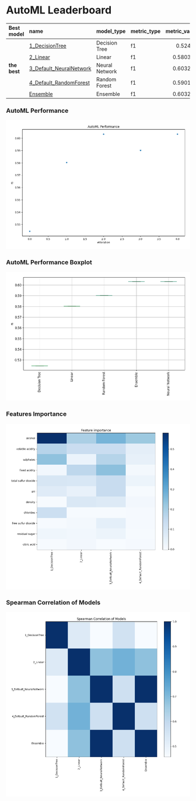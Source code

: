 # AutoML Leaderboard

| Best model   | name                                                         | model_type     | metric_type   |   metric_value |   train_time |
|:-------------|:-------------------------------------------------------------|:---------------|:--------------|---------------:|-------------:|
|              | [1_DecisionTree](1_DecisionTree/README.md)                   | Decision Tree  | f1            |       0.52459  |         6.04 |
|              | [2_Linear](2_Linear/README.md)                               | Linear         | f1            |       0.580328 |         1.69 |
| **the best** | [3_Default_NeuralNetwork](3_Default_NeuralNetwork/README.md) | Neural Network | f1            |       0.603279 |         2.03 |
|              | [4_Default_RandomForest](4_Default_RandomForest/README.md)   | Random Forest  | f1            |       0.590164 |         2.3  |
|              | [Ensemble](Ensemble/README.md)                               | Ensemble       | f1            |       0.603279 |         0.21 |

### AutoML Performance
![AutoML Performance](ldb_performance.png)

### AutoML Performance Boxplot
![AutoML Performance Boxplot](ldb_performance_boxplot.png)

### Features Importance
![features importance across models](features_heatmap.png)



### Spearman Correlation of Models
![models spearman correlation](correlation_heatmap.png)

